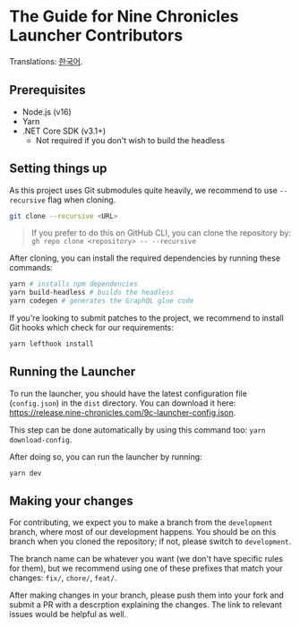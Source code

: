 # The Guide for Nine Chronicles Launcher Contributors
Translations: [한국어](./CONTRIBUTING.ko.md).

## Prerequisites
* Node.js (v16)
* Yarn
* .NET Core SDK (v3.1+)
  * Not required if you don't wish to build the headless


## Setting things up

As this project uses Git submodules quite heavily, we recommend to use `--recursive` flag when cloning.

```sh
git clone --recursive <URL>
```

> If you prefer to do this on GitHub CLI, you can clone the repository by: `gh repo clone <repository> -- --recursive`


After cloning, you can install the required dependencies by running these commands:

```sh
yarn # installs npm dependencies
yarn build-headless # builds the headless
yarn codegen # generates the GraphQL glue code
```

If you're looking to submit patches to the project, we recommend to install Git hooks which check for our requirements:

```sh
yarn lefthook install
```

## Running the Launcher

To run the launcher, you should have the latest configuration file (`config.json`) in the `dist` directory. You can download it here: https://release.nine-chronicles.com/9c-launcher-config.json.

This step can be done automatically by using this command too: `yarn download-config`.

After doing so, you can run the launcher by running:

```sh
yarn dev
```

## Making your changes

For contributing, we expect you to make a branch from the `development` branch, where most of our development happens. You should be on this branch when you cloned the repository; if not, please switch to `development`.

The branch name can be whatever you want (we don't have specific rules for them), but we recommend using one of these prefixes that match your changes: `fix/`, `chore/`, `feat/`.

After making changes in your branch, please push them into your fork and submit a PR with a descrption explaining the changes. The link to relevant issues would be helpful as well.
